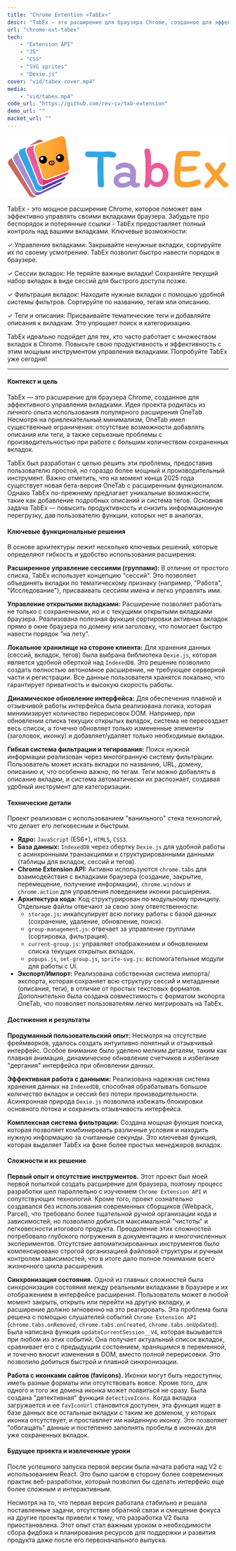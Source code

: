 ```yaml
---
title: "Chrome Extention «TabEx»"
descr: "TabEx — это расширение для браузера Chrome, созданное для эффективного управления вкладками."
url: "chrome-ext-tabex"
tech:
    - "Extension API"
    - "JS"
    - "CSS"
    - "SVG sprites"
    - "Dexie.js"
cover: "vid/tabex-cover.mp4"
media:
    - "vid/tabex.mp4"
code_url: "https://github.com/rev-cv/tab-extension"
demo_url: ""
macket_url: ""
---
```


![](https://github.com/rev-cv/tab-extension/raw/main/icons/logo.svg)

TabEx - это мощное расширение Chrome, которое поможет вам эффективно управлять своими вкладками браузера. Забудьте про беспорядок и потерянные ссылки - TabEx предоставляет полный контроль над вашими вкладками. Ключевые возможности:

✓ Управление вкладками: Закрывайте ненужные вкладки, сортируйте их по своему усмотрению. TabEx позволит быстро навести порядок в браузере.

✓ Сессии вкладок: Не теряйте важные вкладки! Сохраняйте текущий набор вкладок в виде сессий для быстрого доступа позже.

✓ Фильтрация вкладок: Находите нужные вкладки с помощью удобной системы фильтров. Сортируйте по названию, тегам или описанию.

✓ Теги и описания: Присваивайте тематические теги и добавляйте описания к вкладкам. Это упрощает поиск и категоризацию.

TabEx идеально подойдет для тех, кто часто работает с множеством вкладок в Chrome. Повысьте свою продуктивность и эффективность с этим мощным инструментом управления вкладками. Попробуйте TabEx уже сегодня!

---

#### Контекст и цель

TabEx — это расширение для браузера Chrome, созданное для эффективного управления вкладками. Идея проекта родилась из личного опыта использования популярного расширения OneTab. Несмотря на привлекательный минимализм, OneTab имел существенные ограничения: отсутствие возможности добавлять описания или теги, а также серьезные проблемы с производительностью при работе с большим количеством сохраненных вкладок.

TabEx был разработан с целью решить эти проблемы, предоставив пользователю простой, но гораздо более мощный и производительный инструмент. Важно отметить, что на момент конца 2025 года существует новая бета-версия OneTab с расширенным функционалом. Однако TabEx по-прежнему предлагает уникальные возможности, такие как добавление подробных описаний и система тегов. Основная задача TabEx — повысить продуктивность и снизить информационную перегрузку, дав пользователю функции, которых нет в аналогах.

#### Ключевые функциональные решения

В основе архитектуры лежит несколько ключевых решений, которые определяют гибкость и удобство использования расширения:

**Расширенное управление сессиями (группами):** В отличие от простого списка, TabEx использует концепцию "сессий". Это позволяет объединять вкладки по тематическому признаку (например, "Работа", "Исследование"), присваивать сессиям имена и легко управлять ими.

**Управление открытыми вкладками:** Расширение позволяет работать не только с сохраненными, но и с текущими открытыми вкладками браузера. Реализована полезная функция сортировки активных вкладок прямо в окне браузера по домену или заголовку, что помогает быстро навести порядок "на лету".

**Локальное хранилище на стороне клиента:** Для хранения данных (сессий, вкладок, тегов) была выбрана библиотека `Dexie.js`, которая является удобной оберткой над `IndexedDB`. Это решение позволило создать полностью автономное расширение, не требующее серверной части и регистрации. Все данные пользователя хранятся локально, что гарантирует приватность и высокую скорость работы.

**Динамическое обновление интерфейса:** Для обеспечения плавной и отзывчивой работы интерфейса была реализована логика, которая минимизирует количество перерисовок DOM. Например, при обновлении списка текущих открытых вкладок, система не пересоздает весь список, а точечно обновляет только измененные элементы (заголовок, иконку) и добавляет/удаляет только необходимые вкладки.

**Гибкая система фильтрации и тегирования:** Поиск нужной информации реализован через многогранную систему фильтрации. Пользователь может искать вкладки по названию, URL, домену, описанию и, что особенно важно, по тегам. Теги можно добавлять в описание вкладки, и система автоматически их распознает, создавая удобный инструмент для категоризации.

#### Технические детали

Проект реализован с использованием "ванильного" стека технологий, что делает его легковесным и быстрым.

- **Ядро:** `JavaScript` (ES6+), `HTML5`, `CSS3`.
- **База данных:** `IndexedDB` через обертку `Dexie.js` для удобной работы с асинхронными транзакциями и структурированными данными (таблицы для вкладок, сессий и тегов).
- **Chrome Extension API:** Активно используются `chrome.tabs` для взаимодействия с вкладками браузера (создание, закрытие, перемещение, получение информации), `chrome.windows` и `chrome.action` для управления поведением иконки расширения.
- **Архитектура кода:** Код структурирован по модульному принципу. Отдельные файлы отвечают за свою зону ответственности:
    - `storage.js`: инкапсулирует всю логику работы с базой данных (сохранение, удаление, обновление, поиск).
    - `group-management.js`: отвечает за управление группами (сортировка, фильтрация).
    - `current-group.js`: управляет отображением и обновлением списка текущих открытых вкладок.
    - `popups.js`, `set-group.js`, `sprite-svg.js`: вспомогательные модули для работы с UI.
- **Экспорт/Импорт:** Реализована собственная система импорта/экспорта, которая сохраняет всю структуру сессий и метаданные (описания, теги), в отличие от простых текстовых форматов. Дополнительно была создана совместимость с форматом экспорта OneTab, что позволяет пользователям легко мигрировать на TabEx.

#### Достижения и результаты

**Продуманный пользовательский опыт:** Несмотря на отсутствие фреймворков, удалось создать интуитивно понятный и отзывчивый интерфейс. Особое внимание было уделено мелким деталям, таким как плавная анимация, динамическое обновление счетчиков и избегание "дергания" интерфейса при обновлении данных.

**Эффективная работа с данными:** Реализована надежная система хранения данных на `IndexedDB`, способная обрабатывать большое количество вкладок и сессий без потери производительности. Асинхронная природа `Dexie.js` позволила избежать блокировки основного потока и сохранить отзывчивость интерфейса.

**Комплексная система фильтрации:** Создана мощная функция поиска, которая позволяет комбинировать различные условия и находить нужную информацию за считанные секунды. Это ключевая функция, которая выделяет TabEx на фоне более простых менеджеров вкладок.

#### Сложности и их решение

**Первый опыт и отсутствие инструментов.** Этот проект был моей первой попыткой создать расширение для браузера, поэтому процесс разработки шел параллельно с изучением `Chrome Extension API` и сопутствующих технологий. Кроме того, проект сознательно создавался без использования современных сборщиков (Webpack, Parcel), что требовало более тщательной ручной организации кода и зависимостей, но позволило добиться максимальной "чистоты" и легковесности итогового продукта. Преодоление этих сложностей потребовало глубокого погружения в документацию и многочисленных экспериментов. Отсутствие автоматизированных инструментов было компенсировано строгой организацией файловой структуры и ручным контролем зависимостей, что в итоге дало полное понимание всего жизненного цикла расширения.

**Синхронизация состояния.** Одной из главных сложностей была синхронизация состояния между реальными вкладками в браузере и их отображением в интерфейсе расширения. Пользователь может в любой момент закрыть, открыть или перейти на другую вкладку, и расширение должно мгновенно на это реагировать. Эта проблема была решена с помощью слушателей событий `Chrome Extension API` (`chrome.tabs.onRemoved`, `chrome.tabs.onCreated`, `chrome.tabs.onUpdated`). Была написана функция `updateCurrentSession__V4`, которая вызывается при любом из этих событий. Она получает актуальный список вкладок, сравнивает его с предыдущим состоянием, хранящимся в переменной, и точечно вносит изменения в DOM, вместо полной перерисовки. Это позволило добиться быстрой и плавной синхронизации.

**Работа с иконками сайтов (favicons).** Иконки могут быть недоступны, иметь разные форматы или отсутствовать вовсе. Кроме того, для одного и того же домена иконка может появиться не сразу. Была создана "детективная" функция `detectiveIcons`. Когда вкладка загружается и ее `favIconUrl` становится доступен, эта функция ищет в базе данных все остальные вкладки с таким же доменом, у которых иконка отсутствует, и проставляет им найденную иконку. Это позволяет "обогащать" данные и постепенно заполнять пробелы в иконках для уже сохраненных вкладок.

#### Будущее проекта и извлеченные уроки

После успешного запуска первой версии была начата работа над V2 с использованием React. Это было шагом в сторону более современных практик веб-разработки, который позволил бы сделать интерфейс еще более сложным и интерактивным.

Несмотря на то, что первая версия работала стабильно и решала поставленные задачи, отсутствие обратной связи и смещение фокуса на другие проекты привели к тому, что разработка V2 была приостановлена. Этот опыт стал важным уроком о необходимости сбора фидбэка и планирования ресурсов для поддержки и развития продукта даже после его первоначального выпуска.
